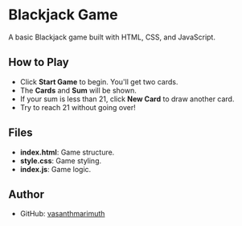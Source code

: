 # Blackjack Game

A basic Blackjack game built with HTML, CSS, and JavaScript.

## How to Play

- Click **Start Game** to begin. You'll get two cards.
- The **Cards** and **Sum** will be shown.
- If your sum is less than 21, click **New Card** to draw another card.
- Try to reach 21 without going over!

## Files

- **index.html**: Game structure.
- **style.css**: Game styling.
- **index.js**: Game logic.

## Author

- GitHub: [vasanthmarimuth](https://github.com/vasanthmarimuth)
